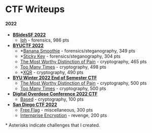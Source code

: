 # CTF Writeups

#### 2022
- [**BSidesSF 2022**](./bsidessf-22)
	- [lph](./bsidessf-22/lph/) - forensics, 986 pts
- [**BYUCTF 2022**](./byuctf-22)
	- \*[Banana Smoothie](./banana-smoothie) - forensics/steganography, 349 pts
	- \*[Sticky Key](./sticky-key) - forensics/steganography, 304 pts
	- [The Most Worthy Distinction of Pain](./themostworthydistinctionofpain) - cryptography, 465 pts
	- [Too Many Times](./toomanytimes) - cryptography, 498 pts
	- \*[XQR](./xqr) - cryptography, 490 pts
- [**BYU Winter 2022 End of Semester CTF**](./byuctf-w22)
	- [The Most Worthy Distinction of Pain](./themostworthydistinctionofpain) - cryptography, 500 pts
	- [Too Many Times](./toomanytimes) - cryptography, 500 pts
- [**Digital Overdose Conference 2022 CTF**](./doctf-22)
	- [Based](./doctf-22/based) - cryptography, 100 pts
- [**San Diego CTF 2022**](./sdctf-22)
	- [Free Flag](./sdctf-22/free-flag) - miscellaneous, 300 pts
	- [Internprise Encryption](./sdctf-22/internprise-encryption) - revenge, 200 pts

\* Asterisks indicate challenges that I created.
